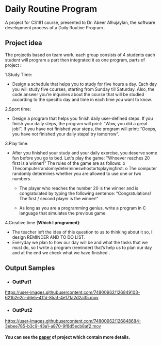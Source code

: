 # Daily Routine Program 
A project for CS181 course, presented to Dr. Abeer Alhujaylan, the software development process of a Daily Routine Program .

## Project idea
The projectis based on team work, each group consists of 4 students each student will program a part then integrated it  as one program, parts of project :

1.Study Time:
   * Design a schedule that helps you to study for five hours a day. Each day you will study five courses, starting from Sunday till Saturday. Also, the code answer you’re inquiries about the course that will be studied according to the specific day and time in each time you want to know. 

2.Sport time: 
   * Design a program that helps you finish daily user-defined steps. If you finish your daily steps, the program will print: “Wow, you did a great job!”. If you have not finished your steps, the program will print: “Ooops, you have not finished your daily steps! try tomorrow”. 
   
3.Play time: 
   * After you finished your study and your daily exercise, you deserve some fun before you go to bed. Let's play the game: "Whoever reaches 20 first is a winner!" The rules of the game are as follows: 
o Thecomputerrandomlydetermineswhostartsplayingfirst. o The computer randomly determines whether you are allowed to use one or two 
numbers.
       * The player who reaches the number 20 is the winner and is congratulated by typing 
the following sentence: “Congratulations! The first / second player is the winner!” 

       * As long as you are a programming genius, write a program in C language that simulates the previous game. 
       
4.Creative time **(Which I programed)**:

   * The teacher left the idea of this question to us to thinking about it so, I design REMINDER AND TO DO LIST.
   * Everyday we plan to how our day will be and what the tasks that we must do, so I write a program (reminder) that’s help us to plan our day and at the end we check what we have finished .
   
   ## Output Samples 
   
* ### OutPut1
https://user-images.githubusercontent.com/74800962/126849103-621b2e2c-d6e5-41fd-85af-4e171a2d2a35.mov



* ### OutPut2
https://user-images.githubusercontent.com/74800962/126848684-3ebee785-b3c9-43a1-a870-9f8d5ecb8af2.mov


   
   #### You can see the [paper](https://drive.google.com/file/d/1byijDxjfOPzIRyQ_CL6Pqnbm2kAc5ksp/view?usp=sharing) of project which contain more details.
   
